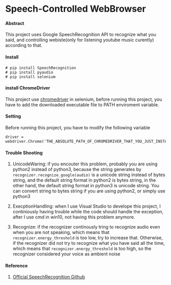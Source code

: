 # Speech-Controlled WebBrowser

#### Abstract
This project uses Google SpeechRecognition API to recognize what you said, and controlling webiste(only for listening youtube music curently) according to that.


#### Install
```
# pip install SpeechRecognition
# pip install pyaudio
# pip install selenium
```

#### install ChromeDriver
This project use [chromedriver](http://chromedriver.chromium.org/) in selenium, before running this project, you have to add the downloaded executable file to PATH enviroment variable.

#### Setting
Before running this project, you have to modify the following variable
```
driver = webdriver.Chrome('THE_ABSOLUTE_PATH_OF_CHROMEDRIVER_THAT_YOU_JUST_INSTALLED')
```

#### Trouble Shooting
1. UnicodeWaring: if you encouter this problem, probably you are using python2 instead of python3, because the string generates by ```recognizer.recognize_google(audio)``` is a unicode string instead of bytes string, and the default string format in python2 is bytes string, in the other hand, the default string format in python3 is unicode string. You can convert string to bytes string if you are using python2, or simply use python3 

2. ExecptionHandling: when I use Visual Studio to develope this project, I continiously having trouble while the code should handle the exception, after I use cmd in win10, not having this problem anymore. 

3.  Recognize: if the recognizer continously tring to recognize audio even when you are not speaking, which means that ```recognizer.energy_threshold``` is too low, try to increase that. Otherwise, if the recognizer did not try to recognize what you have said all the time, which means that ```recognizer.energy_threshold``` is too high, so the recognizer considered your voice as ambient noise 


#### Reference
1. [Official SpeechRecognition Github](https://github.com/Uberi/speech_recognition)
